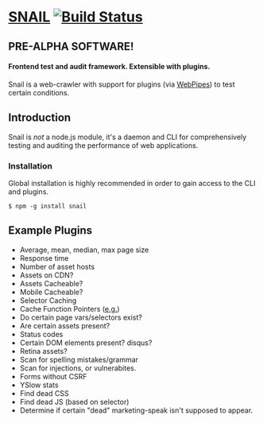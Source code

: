 # [SNAIL](https://github.com/matthewhudson/snail) [![Build Status](https://travis-ci.org/matthewhudson/snail.png?branch=master)](https://travis-ci.org/matthewhudson/snail)

## PRE-ALPHA SOFTWARE!
#### Frontend test and audit framework. Extensible with plugins.

Snail is a web-crawler with support for plugins (via [WebPipes](http://www.webpipes.org/)) to test certain conditions.

## Introduction

Snail is *not* a node.js module, it's a daemon and CLI for comprehensively testing and auditing the performance of web applications.

### Installation

Global installation is highly recommended in order to gain access to the CLI and plugins.

	$ npm -g install snail

## Example Plugins

* Average, mean, median, max page size
* Response time
* Number of asset hosts
* Assets on CDN?
* Assets Cacheable?
* Mobile Cacheable?
* Selector Caching
* Cache Function Pointers ([e.g.](http://blogs.msdn.com/b/ie/archive/2006/08/28/728654.aspx))
* Do certain page vars/selectors exist?
* Are certain assets present?
* Status codes
* Certain DOM elements present? disqus?
* Retina assets?
* Scan for spelling mistakes/grammar
* Scan for injections, or vulnerabites. 
* Forms without CSRF
* YSlow stats
* Find dead CSS
* Find dead JS (based on selector)
* Determine if certain "dead" marketing-speak isn't supposed to appear.
